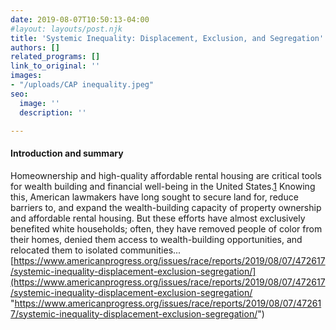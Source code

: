 ```yaml
---
date: 2019-08-07T10:50:13-04:00
#layout: layouts/post.njk
title: 'Systemic Inequality: Displacement, Exclusion, and Segregation'
authors: []
related_programs: []
link_to_original: ''
images:
- "/uploads/CAP inequality.jpeg"
seo:
  image: ''
  description: ''

---
```

#### Introduction and summary

Homeownership and high-quality affordable rental housing are critical tools for wealth building and financial well-being in the United States.[1](https://www.americanprogress.org/issues/race/reports/2019/08/07/472617/systemic-inequality-displacement-exclusion-segregation/#fn-472617-1) Knowing this, American lawmakers have long sought to secure land for, reduce barriers to, and expand the wealth-building capacity of property ownership and affordable rental housing. But these efforts have almost exclusively benefited white households; often, they have removed people of color from their homes, denied them access to wealth-building opportunities, and relocated them to isolated communities... [https://www.americanprogress.org/issues/race/reports/2019/08/07/472617/systemic-inequality-displacement-exclusion-segregation/](https://www.americanprogress.org/issues/race/reports/2019/08/07/472617/systemic-inequality-displacement-exclusion-segregation/ "https://www.americanprogress.org/issues/race/reports/2019/08/07/472617/systemic-inequality-displacement-exclusion-segregation/")